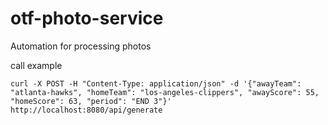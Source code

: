 # otf-photo-service
Automation for processing photos

call example
```
curl -X POST -H "Content-Type: application/json" -d '{"awayTeam": "atlanta-hawks", "homeTeam": "los-angeles-clippers", "awayScore": 55, "homeScore": 63, "period": "END 3"}' http://localhost:8080/api/generate
```